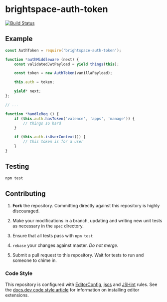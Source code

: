 # brightspace-auth-token
[![Build Status](https://magnum.travis-ci.com/blee-d2l/node-auth-token.svg?token=ayc5reQ1Z16PZREzv2eW&branch=master)](https://magnum.travis-ci.com/blee-d2l/node-auth-token)

## Example

```js
const AuthToken = require('brightspace-auth-token');

function *authMiddleware (next) {
	const validatedJwtPayload = yield things(this);

	const token = new AuthToken(vanillaPayload);

	this.auth = token;

	yield* next;
};

// ...

function *handleReq () {
	if (this.auth.hasToken('valence', 'apps', 'manage')) {
		// things so hard
	}

	if (this.auth.isUserContext()) {
		// this token is for a user
	}
}
```

## Testing

```bash
npm test
```

## Contributing

1. **Fork** the repository. Committing directly against this repository is
   highly discouraged.

2. Make your modifications in a branch, updating and writing new unit tests
   as necessary in the `spec` directory.

3. Ensure that all tests pass with `npm test`

4. `rebase` your changes against master. *Do not merge*.

5. Submit a pull request to this repository. Wait for tests to run and someone
   to chime in.

### Code Style

This repository is configured with [EditorConfig][EditorConfig], [jscs][jscs]
and [JSHint][JSHint] rules. See the [docs.dev code style article][code style]
for information on installing editor extensions.

[EditorConfig]: http://editorconfig.org/
[jscs]: http://jscs.info/
[JSHint]: http://jshint.com/
[code style]: http://docs.dev.d2l/index.php/JavaScript_Code_Style_(Personal_Learning)

